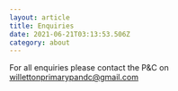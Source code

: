 ```yaml
---
layout: article
title: Enquiries
date: 2021-06-21T03:13:53.506Z
category: about
---
```

For all enquiries please contact the P&C on willettonprimarypandc@gmail.com